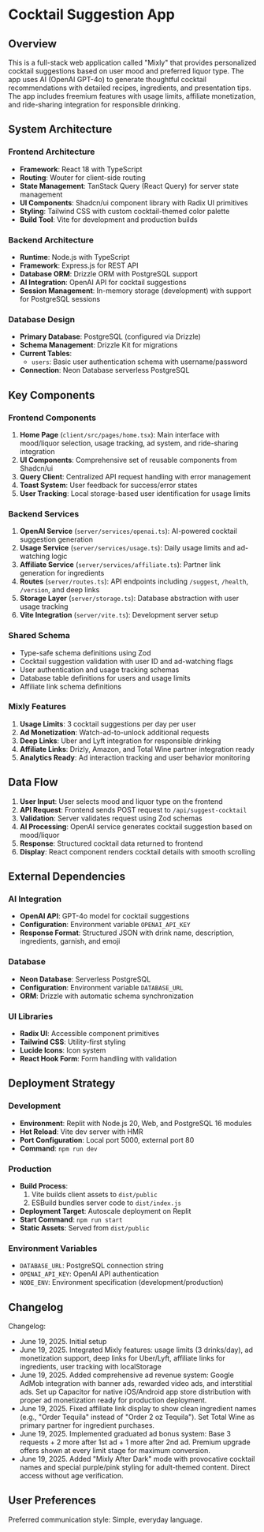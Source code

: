# Cocktail Suggestion App

## Overview

This is a full-stack web application called "Mixly" that provides personalized cocktail suggestions based on user mood and preferred liquor type. The app uses AI (OpenAI GPT-4o) to generate thoughtful cocktail recommendations with detailed recipes, ingredients, and presentation tips. The app includes freemium features with usage limits, affiliate monetization, and ride-sharing integration for responsible drinking.

## System Architecture

### Frontend Architecture
- **Framework**: React 18 with TypeScript
- **Routing**: Wouter for client-side routing
- **State Management**: TanStack Query (React Query) for server state management
- **UI Components**: Shadcn/ui component library with Radix UI primitives
- **Styling**: Tailwind CSS with custom cocktail-themed color palette
- **Build Tool**: Vite for development and production builds

### Backend Architecture
- **Runtime**: Node.js with TypeScript
- **Framework**: Express.js for REST API
- **Database ORM**: Drizzle ORM with PostgreSQL support
- **AI Integration**: OpenAI API for cocktail suggestions
- **Session Management**: In-memory storage (development) with support for PostgreSQL sessions

### Database Design
- **Primary Database**: PostgreSQL (configured via Drizzle)
- **Schema Management**: Drizzle Kit for migrations
- **Current Tables**:
  - `users`: Basic user authentication schema with username/password
- **Connection**: Neon Database serverless PostgreSQL

## Key Components

### Frontend Components
1. **Home Page** (`client/src/pages/home.tsx`): Main interface with mood/liquor selection, usage tracking, ad system, and ride-sharing integration
2. **UI Components**: Comprehensive set of reusable components from Shadcn/ui
3. **Query Client**: Centralized API request handling with error management
4. **Toast System**: User feedback for success/error states
5. **User Tracking**: Local storage-based user identification for usage limits

### Backend Services
1. **OpenAI Service** (`server/services/openai.ts`): AI-powered cocktail suggestion generation
2. **Usage Service** (`server/services/usage.ts`): Daily usage limits and ad-watching logic
3. **Affiliate Service** (`server/services/affiliate.ts`): Partner link generation for ingredients
4. **Routes** (`server/routes.ts`): API endpoints including `/suggest`, `/health`, `/version`, and deep links
5. **Storage Layer** (`server/storage.ts`): Database abstraction with user usage tracking
6. **Vite Integration** (`server/vite.ts`): Development server setup

### Shared Schema
- Type-safe schema definitions using Zod
- Cocktail suggestion validation with user ID and ad-watching flags
- User authentication and usage tracking schemas
- Database table definitions for users and usage limits
- Affiliate link schema definitions

### Mixly Features
1. **Usage Limits**: 3 cocktail suggestions per day per user
2. **Ad Monetization**: Watch-ad-to-unlock additional requests
3. **Deep Links**: Uber and Lyft integration for responsible drinking
4. **Affiliate Links**: Drizly, Amazon, and Total Wine partner integration ready
5. **Analytics Ready**: Ad interaction tracking and user behavior monitoring

## Data Flow

1. **User Input**: User selects mood and liquor type on the frontend
2. **API Request**: Frontend sends POST request to `/api/suggest-cocktail`
3. **Validation**: Server validates request using Zod schemas
4. **AI Processing**: OpenAI service generates cocktail suggestion based on mood/liquor
5. **Response**: Structured cocktail data returned to frontend
6. **Display**: React component renders cocktail details with smooth scrolling

## External Dependencies

### AI Integration
- **OpenAI API**: GPT-4o model for cocktail suggestions
- **Configuration**: Environment variable `OPENAI_API_KEY`
- **Response Format**: Structured JSON with drink name, description, ingredients, garnish, and emoji

### Database
- **Neon Database**: Serverless PostgreSQL
- **Configuration**: Environment variable `DATABASE_URL`
- **ORM**: Drizzle with automatic schema synchronization

### UI Libraries
- **Radix UI**: Accessible component primitives
- **Tailwind CSS**: Utility-first styling
- **Lucide Icons**: Icon system
- **React Hook Form**: Form handling with validation

## Deployment Strategy

### Development
- **Environment**: Replit with Node.js 20, Web, and PostgreSQL 16 modules
- **Hot Reload**: Vite dev server with HMR
- **Port Configuration**: Local port 5000, external port 80
- **Command**: `npm run dev`

### Production
- **Build Process**: 
  1. Vite builds client assets to `dist/public`
  2. ESBuild bundles server code to `dist/index.js`
- **Deployment Target**: Autoscale deployment on Replit
- **Start Command**: `npm run start`
- **Static Assets**: Served from `dist/public`

### Environment Variables
- `DATABASE_URL`: PostgreSQL connection string
- `OPENAI_API_KEY`: OpenAI API authentication
- `NODE_ENV`: Environment specification (development/production)

## Changelog

Changelog:
- June 19, 2025. Initial setup
- June 19, 2025. Integrated Mixly features: usage limits (3 drinks/day), ad monetization support, deep links for Uber/Lyft, affiliate links for ingredients, user tracking with localStorage
- June 19, 2025. Added comprehensive ad revenue system: Google AdMob integration with banner ads, rewarded video ads, and interstitial ads. Set up Capacitor for native iOS/Android app store distribution with proper ad monetization ready for production deployment.
- June 19, 2025. Fixed affiliate link display to show clean ingredient names (e.g., "Order Tequila" instead of "Order 2 oz Tequila"). Set Total Wine as primary partner for ingredient purchases.
- June 19, 2025. Implemented graduated ad bonus system: Base 3 requests + 2 more after 1st ad + 1 more after 2nd ad. Premium upgrade offers shown at every limit stage for maximum conversion.
- June 19, 2025. Added "Mixly After Dark" mode with provocative cocktail names and special purple/pink styling for adult-themed content. Direct access without age verification.

## User Preferences

Preferred communication style: Simple, everyday language.